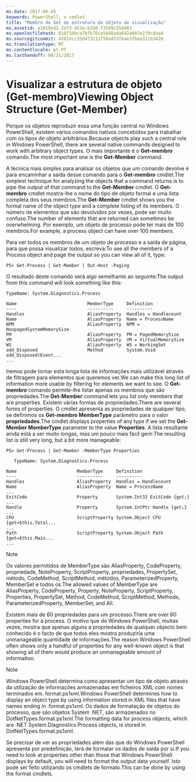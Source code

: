 ```yaml
---
ms.date: 2017-06-05
keywords: PowerShell, o cmdlet
title: "Membro de Get de estrutura de objeto de visualização"
ms.assetid: a1819ed2-2ef3-453a-b2b0-f3589c550481
ms.openlocfilehash: 618f34bca7bfb76ce5d48ada642a687e279c8aad
ms.sourcegitcommit: 4102ecc35d473211f50a453f6ae3fbea31cb3428
ms.translationtype: MT
ms.contentlocale: pt-PT
ms.lasthandoff: 08/31/2017
---
```

# <a name="viewing-object-structure-get-member"></a><span data-ttu-id="dcb24-103">Visualizar a estrutura de objeto (Get-membro)</span><span class="sxs-lookup"><span data-stu-id="dcb24-103">Viewing Object Structure (Get-Member)</span></span>
<span data-ttu-id="dcb24-104">Porque os objetos reproduzir essa uma função central no Windows PowerShell, existem vários comandos nativos concebidos para trabalhar com os tipos de objeto arbitrários.</span><span class="sxs-lookup"><span data-stu-id="dcb24-104">Because objects play such a central role in Windows PowerShell, there are several native commands designed to work with arbitrary object types.</span></span> <span data-ttu-id="dcb24-105">O mais importante é o **Get-membro** comando.</span><span class="sxs-lookup"><span data-stu-id="dcb24-105">The most important one is the **Get-Member** command.</span></span>

<span data-ttu-id="dcb24-106">A técnica mais simples para analisar os objetos que um comando devolve é para encaminhar a saída desse comando para o **Get-membro** cmdlet.</span><span class="sxs-lookup"><span data-stu-id="dcb24-106">The simplest technique for analyzing the objects that a command returns is to pipe the output of that command to the **Get-Member** cmdlet.</span></span> <span data-ttu-id="dcb24-107">O **Get-membro** cmdlet mostra-lhe o nome do tipo de objeto formal e uma lista completa dos seus membros.</span><span class="sxs-lookup"><span data-stu-id="dcb24-107">The **Get-Member** cmdlet shows you the formal name of the object type and a complete listing of its members.</span></span> <span data-ttu-id="dcb24-108">O número de elementos que são devolvidos por vezes, pode ser muito confuso.</span><span class="sxs-lookup"><span data-stu-id="dcb24-108">The number of elements that are returned can sometimes be overwhelming.</span></span> <span data-ttu-id="dcb24-109">Por exemplo, um objeto de processo pode ter mais de 100 membros.</span><span class="sxs-lookup"><span data-stu-id="dcb24-109">For example, a process object can have over 100 members.</span></span>

<span data-ttu-id="dcb24-110">Para ver todos os membros de um objeto de processo e a saída de página, para que possa visualizar todos, escreva:</span><span class="sxs-lookup"><span data-stu-id="dcb24-110">To see all the members of a Process object and page the output so you can view all of it, type:</span></span>

```
PS> Get-Process | Get-Member | Out-Host -Paging
```

<span data-ttu-id="dcb24-111">O resultado deste comando será algo semelhante ao seguinte:</span><span class="sxs-lookup"><span data-stu-id="dcb24-111">The output from this command will look something like this:</span></span>

```
TypeName: System.Diagnostics.Process

Name                           MemberType     Definition
----                           ----------     ----------
Handles                        AliasProperty  Handles = Handlecount
Name                           AliasProperty  Name = ProcessName
NPM                            AliasProperty  NPM = NonpagedSystemMemorySize
PM                             AliasProperty  PM = PagedMemorySize
VM                             AliasProperty  VM = VirtualMemorySize
WS                             AliasProperty  WS = WorkingSet
add_Disposed                   Method         System.Void add_Disposed(Event...
...
```

<span data-ttu-id="dcb24-112">Iremos pode tornar esta longa lista de informações mais utilizável através de filtragem para elementos que queremos ver.</span><span class="sxs-lookup"><span data-stu-id="dcb24-112">We can make this long list of information more usable by filtering for elements we want to see.</span></span> <span data-ttu-id="dcb24-113">O **Get-membro** comando permite-lhe listar apenas os membros que são propriedades.</span><span class="sxs-lookup"><span data-stu-id="dcb24-113">The **Get-Member** command lets you list only members that are properties.</span></span> <span data-ttu-id="dcb24-114">Existem várias formas de propriedades.</span><span class="sxs-lookup"><span data-stu-id="dcb24-114">There are several forms of properties.</span></span> <span data-ttu-id="dcb24-115">O cmdlet apresenta as propriedades de qualquer tipo, se definimos os **Get-membro MemberType** parâmetro para o valor **propriedades**.</span><span class="sxs-lookup"><span data-stu-id="dcb24-115">The cmdlet displays properties of any type if we set the **Get-Member MemberType** parameter to the value **Properties**.</span></span> <span data-ttu-id="dcb24-116">A lista resultante ainda está a ser muito longas, mas um pouco mais fácil gerir:</span><span class="sxs-lookup"><span data-stu-id="dcb24-116">The resulting list is still very long, but a bit more manageable:</span></span>

```
PS> Get-Process | Get-Member -MemberType Properties

   TypeName: System.Diagnostics.Process

Name                       MemberType     Definition
----                       ----------     ----------
Handles                    AliasProperty  Handles = Handlecount
Name                       AliasProperty  Name = ProcessName
...
ExitCode                   Property       System.Int32 ExitCode {get;}
...
Handle                     Property       System.IntPtr Handle {get;}
...
CPU                        ScriptProperty System.Object CPU {get=$this.Total...
...
Path                       ScriptProperty System.Object Path {get=$this.Main...
...
```

> [!NOTE]
> <span data-ttu-id="dcb24-117">Os valores permitidos de MemberType são AliasProperty, CodeProperty, propriedade, NoteProperty, ScriptProperty, propriedades, PropertySet, método, CodeMethod, ScriptMethod, métodos, ParameterizedProperty, MemberSet e todos os.</span><span class="sxs-lookup"><span data-stu-id="dcb24-117">The allowed values of MemberType are AliasProperty, CodeProperty, Property, NoteProperty, ScriptProperty, Properties, PropertySet, Method, CodeMethod, ScriptMethod, Methods, ParameterizedProperty, MemberSet, and All.</span></span>

<span data-ttu-id="dcb24-118">Existem mais de 60 propriedades para um processo.</span><span class="sxs-lookup"><span data-stu-id="dcb24-118">There are over 60 properties for a process.</span></span> <span data-ttu-id="dcb24-119">O motivo que do Windows PowerShell, muitas vezes, mostra que apenas alguns a propriedades de qualquer objecto bem conhecido é o facto de que todos eles mostra produziria uma unmanageable quantidade de informações.</span><span class="sxs-lookup"><span data-stu-id="dcb24-119">The reason Windows PowerShell often shows only a handful of properties for any well-known object is that showing all of them would produce an unmanageable amount of information.</span></span>

> [!NOTE]
> <span data-ttu-id="dcb24-120">Windows PowerShell determina como apresentar um tipo de objeto através da utilização de informações armazenadas em ficheiros XML com nomes terminados em. format.ps1xml.</span><span class="sxs-lookup"><span data-stu-id="dcb24-120">Windows PowerShell determines how to display an object type by using information stored in XML files that have names ending in .format.ps1xml.</span></span> <span data-ttu-id="dcb24-121">Os dados de formatação de objetos do processo, que são objetos System .NET, são armazenados no DotNetTypes.format.ps1xml.</span><span class="sxs-lookup"><span data-stu-id="dcb24-121">The formatting data for process objects, which are .NET System.Diagnostics.Process objects, is stored in DotNetTypes.format.ps1xml.</span></span>

<span data-ttu-id="dcb24-122">Se precisar de ver as propriedades além das que do Windows PowerShell apresenta por predefinição, terá de formatar os dados de saída por si.</span><span class="sxs-lookup"><span data-stu-id="dcb24-122">If you need to look at properties other than those that Windows PowerShell displays by default, you will need to format the output data yourself.</span></span> <span data-ttu-id="dcb24-123">Isto pode ser feito utilizando os cmdlets de formato.</span><span class="sxs-lookup"><span data-stu-id="dcb24-123">This can be done by using the format cmdlets.</span></span>

